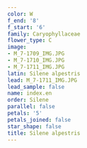 ```yaml
---
color: W
f_end: '8'
f_start: '6'
family: Caryophyllaceae
flower_type: C
image:
- M_7-1709_IMG.JPG
- M_7-1710_IMG.JPG
- M_7-1711_IMG.JPG
latin: Silene alpestris
lead: M_7-1711_IMG.JPG
lead_sample: false
name: index.en
order: Silene
parallel: false
petals: '5'
petals_joined: false
star_shape: false
title: Silene alpestris
---
```

